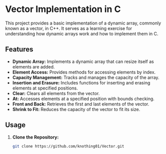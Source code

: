 # Vector Implementation in C

This project provides a basic implementation of a dynamic array, commonly known as a vector, in C++. It serves as a learning exercise for understanding how dynamic arrays work and how to implement them in C.

## Features

- **Dynamic Array:** Implements a dynamic array that can resize itself as elements are added.
- **Element Access:** Provides methods for accessing elements by index.
- **Capacity Management:** Tracks and manages the capacity of the array.
- **Insertion and Erasure:** Includes functions for inserting and erasing elements at specified positions.
- **Clear:** Clears all elements from the vector.
- **At:** Accesses elements at a specified position with bounds checking.
- **Front and Back:** Retrieves the first and last elements of the vector.
- **Shrink to Fit:** Reduces the capacity of the vector to fit its size.

## Usage

1. **Clone the Repository:**
   ```bash
   git clone https://github.com/knothing01/Vector.git
